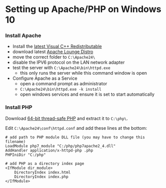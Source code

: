 # Setting up Apache/PHP on Windows 10

### Install Apache
* Install the [latest Visual C++ Redistributable](https://support.microsoft.com/en-us/help/2977003/the-latest-supported-visual-c-downloads)
* download latest [Apache Lounge Distro](https://www.apachelounge.com/download/)
* move the correct folder to `C:\Apache24\`
* disable the IPV6 protocol on the LAN network adapter
* test the server with `C:\Apache24\bin\httpd.exe`
  * this only runs the server while this command window is open
* Configure Apache as a Service
  * open a command prompt as administrator
  * `C:\Apache24\bin\httpd.exe -k install`
  * open windows services and ensure it is set to start automatically

### Install PHP
Download [64-bit thread-safe PHP](http://windows.php.net/download) and extract it to `C:\php\`. 

Edit `C:\Apache24\conf\httpd.conf` and add these lines at the bottom:
  
```
# add path to PHP module DLL file (you may have to change this filename)
LoadModule php7_module "C:/php/php7apache2_4.dll"
AddHandler application/x-httpd-php .php
PHPIniDir "C:/php"

# add PHP as a directory index page
<IfModule dir_module>
    DirectoryIndex index.html
    DirectoryIndex index.php
</IfModule>
```
